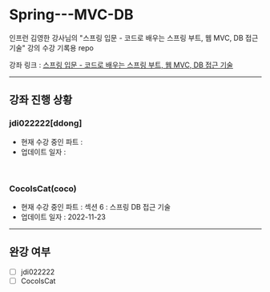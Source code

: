 # Spring---MVC-DB
인프런 김영한 강사님의 "스프링 입문 - 코드로 배우는 스프링 부트, 웹 MVC, DB 접근 기술" 강의 수강 기록용 repo

강좌 링크 : [스프링 입문 - 코드로 배우는 스프링 부트, 웹 MVC, DB 접근 기술](https://www.inflearn.com/course/%EC%8A%A4%ED%94%84%EB%A7%81-%EC%9E%85%EB%AC%B8-%EC%8A%A4%ED%94%84%EB%A7%81%EB%B6%80%ED%8A%B8/dashboard)

---
## 강좌 진행 상황
### jdi022222[ddong]
- 현재 수강 중인 파트 :
- 업데이트 일자 : 
<br>

### CocoIsCat(coco)
- 현재 수강 중인 파트 : 섹션 6 : 스프링 DB 접근 기술
- 업데이트 일자 : 2022-11-23

---
## 완강 여부

- [ ] jdi022222
- [ ] CocoIsCat
